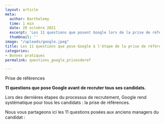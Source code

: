```yaml
---
layout: article
meta:
  author: Barthelemy
  time: 1 min
  date: 20 octobre 2021
  excerpt: 'Les 11 questions que posent Google lors de la prise de références '
  thumbnail: ''
image: "/uploads/google.jpeg"
title: Les 11 questions que pose Google à l'étape de la prise de références
categories:
- Bonnes pratiques
permalink: questions_google_prisesderef

---
```

Prise de références

**11 questions que pose Google avant de recruter tous ses candidats.**

Lors des dernières étapes du processus de recrutement, Google rend systématique pour tous les candidats : la prise de références.

Nous vous partageons ici les 11 questions posées aux anciens managers du candidat :

<!--\[if lte IE 8\]>
<script charset="utf-8" type="text/javascript" src="//js.hsforms.net/forms/v2-legacy.js"></script>
<!\[endif\]-->
<script charset="utf-8" type="text/javascript" src="//js.hsforms.net/forms/v2.js"></script>
<script>
hbspt.forms.create({
region: "na1",
portalId: "9017898",
formId: "ebc65587-7023-4592-84b2-88178d6b6364"
});
</script>